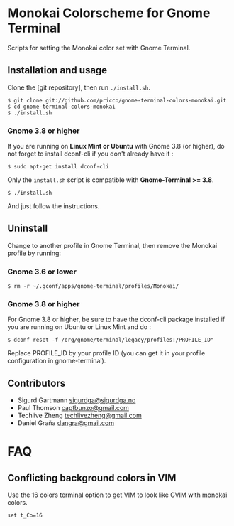 Monokai Colorscheme for Gnome Terminal
========================================

Scripts for setting the Monokai color set with Gnome Terminal.

Installation and usage
----------------------

Clone the [git repository], then run `./install.sh`.

    $ git clone git://github.com/pricco/gnome-terminal-colors-monokai.git
    $ cd gnome-terminal-colors-monokai
    $ ./install.sh

### Gnome 3.8 or higher

If you are running on <b>Linux Mint or Ubuntu</b> with Gnome 3.8 (or higher),
do not forget to install dconf-cli if you don't already have it :

    $ sudo apt-get install dconf-cli

Only the `install.sh` script is compatible with <b>Gnome-Terminal >= 3.8</b>.

    $ ./install.sh
    
And just follow the instructions.

Uninstall
---------

Change to another profile in Gnome Terminal, then remove the Monokai profile
by running:

### Gnome 3.6 or lower

    $ rm -r ~/.gconf/apps/gnome-terminal/profiles/Monokai/

### Gnome 3.8 or higher

For Gnome 3.8 or higher, be sure to have the dconf-cli package installed
if you are running on Ubuntu or Linux Mint and do :

    $ dconf reset -f /org/gnome/terminal/legacy/profiles:/PROFILE_ID"

Replace PROFILE_ID by your profile ID (you can get it in your profile
configuration in gnome-terminal).

Contributors
------------

* Sigurd Gartmann <sigurdga@sigurdga.no>
* Paul Thomson <captbunzo@gmail.com>
* Techlive Zheng <techlivezheng@gmail.com>
* Daniel Graña <dangra@gmail.com>

FAQ
===

Conflicting background colors in VIM
------------------------------------

Use the 16 colors terminal option to get VIM to look like GVIM with monokai
colors.

    set t_Co=16

